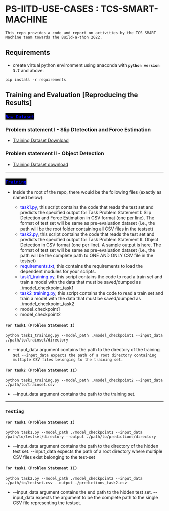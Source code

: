 # PS-IITD-USE-CASES : TCS-SMART-MACHINE

`This repo provides a code and report on activities by the TCS SMART Machine team towards the Build-a-thon 2022.`

## Requirements

- create virtual python environment using anaconda with **`python version 3.7`** and above.
```
pip install -r requirements
```

## Training and Evaluation [Reproducing the Results]

### <span style='background-color:black;color:blue;'>**`Raw Dataset`**</span>

### Problem statement I - Slip Dtetection and Force Estimation
- [Training Dataset Download](https://drive.google.com/file/d/1GMl2EDRemXZrdwgYTCV4mk10lXxQdHb-/view)

### Problem statement II - Object Detection
- [Training Dataset download](https://drive.google.com/file/d/19uaJjJY0-ItKJ35f_OI6Nb_A_3uAuKTc/view)

-----

### <span style='background-color:black;color:blue;'>**`Training`**</span>

- Inside the root of the repo, there would be the following files (exactly as named below):
    
    
    - <span style='color:blue;'>task1.py</span>, this script contains the code that reads the test set  and predicts the specified output for Task Problem Statement I: Slip Detection and Force Estimation in CSV format (one per line). The format of test set will be same as pre-evaluation dataset (i.e., the path will be the root folder containing all CSV files in the testset)
    - <span style='color:blue;'>task2.py</span>, this script contains the code that reads the test set and predicts the specified output for Task Problem Statement II: Object Detection in CSV format (one per line). A sample output is here. The format of test set will be same as pre-evaluation dataset (i.e., the path will be the complete path to ONE AND ONLY CSV file in the testset)
    - <span style='color:blue;'>requirements.txt</span>, this contains the requirements to load the dependent modules for your scripts.
    - <span style='color:blue;'>task1_training.py</span>, this script contains the code to read a train set and train a model with the data that must be saved/dumped as ./model_checkpoint_task1
    - <span style='color:blue;'>task2_training.py</span>, this script contains the code to read a train set and train a model with the data that must be saved/dumped as ./model_checkpoint_task2
    - model_checkpoint1
    - model_checkpoint2
    

#### `For task1 (Problem Statement I)`

```
python task1_training.py --model_path ./model_checkpoint1 --input_data ./path/to/trainset/directory
```
- --input_data argument contains the path to the directory of the training set. `--input_data expects the path of a root directory containing multiple CSV files belonging to the training set.`

#### `For task2 (Problem Statement II)`
```
python task2_training.py --model_path ./model_checkpoint2 --input_data ./path/to/trainset.csv
```
- --input_data argument contains the path to the training set.


-----

### **`Testing`**

#### `For task1 (Problem Statement I)`
```
python task1.py --model_path ./model_checkpoint1 --input_data /path/to/testset/directory --output ./path/to/predictions/directory
```
- --input_data argument contains the path to the directory of the hidden test set. --input_data expects the path of a root directory where multiple CSV files exist belonging to the test-set

#### `For task1 (Problem Statement II)`
```
python task2.py --model_path ./model_checkpoint2 --input_data ./path/to/testset.csv --output ./predictions_task2.csv
```
- --input_data argument contains the end path to the hidden test set. --input_data expects the argument to be the complete path to the single CSV file representing the testset. 
